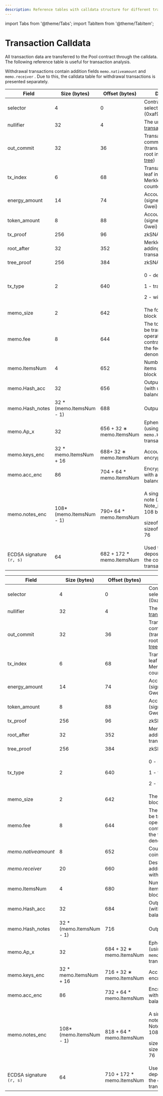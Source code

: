 ```yaml
---
description: Reference tables with calldata structure for different transaction types
---
```


import Tabs from '@theme/Tabs';
import TabItem from '@theme/TabItem';

# Transaction Calldata

All transaction data are transferred to the Pool contract through the calldata. The following reference table is useful for transaction analysis.

Withdrawal transactions contain addition fields `memo.nativeamount` and `memo.receiver` . Due to this, the calldata table for withdrawal transactions is presented separately.


<Tabs>
  <TabItem value="deposit\transfer" label="Deposit\Transfer" default>

| Field                    | Size (bytes)              | Offset (bytes)             | Description                                                                                                                                                                                          |
| ------------------------ | ------------------------- | -------------------------- | ---------------------------------------------------------------------------------------------------------------------------------------------------------------------------------------------------- |
| selector                 | 4                         | 0                          | Contract method selector (0xaf989083)                                                                                                                                                                |
| nullifier                | 32                        | 4                          | The unique [transaction nullifier](../../transaction-overview/the-nullifiers.md)                                                                                                                     |
| out\_commit              | 32                        | 36                         | Transaction commitment (transaction subtree root in the [Merkle tree](../../untitled/))                                                                                                              |
| tx\_index                | 6                         | 68                         | Transaction's first leaf index within Merkle tree (0-based counter)                                                                                                                                  |
| energy\_amount           | 14                        | 74                         | Account XP delta (signed integer, Gwei)                                                                                                                                                              |
| token\_amount            | 8                         | 88                         | Account token delta (signed integer, Gwei)                                                                                                                                                           |
| tx\_proof                | 256                       | 96                         | zkSNARK proof                                                                                                                                                                                        |
| root\_after              | 32                        | 352                        | Merkle tree root after adding the transaction                                                                                                                                                        |
| tree\_proof              | 256                       | 384                        | zkSNARK proof                                                                                                                                                                                        |
| tx\_type                 | 2                         | 640                        | <p>0 - deposit</p><p>1 - transfer</p><p>2 - withdraw</p>                                                                                                                                             |
| memo\_size               | 2                         | 642                        | The following memo block size in bytes                                                                                                                                                               |
| memo.fee                 | 8                         | 644                        | The tokens amount to be transferred to the operator (the Pool contract will multiply the fee by denominator)                                                                                         |
| memo.ItemsNum            | 4                         | 652                        | Number of encrypted items in the memo block                                                                                                                                                          |
| memo.Hash\_acc           | 32                        | 656                        | Output account hash (with updated balance)                                                                                                                                                           |
| memo.Hash\_notes         | 32 \* (memo.ItemsNum - 1) | 688                        | Output note hash                                                                                                                                                                                     |
| memo.Ap\_x               | 32                        | 656 + 32 ∗ memo.ItemsNum   | Ephemeral public key (using to decrypt `memo.keys_enc` by transaction sender)                                                                                                                        |
| memo.keys\_enc           | 32 \* memo.ItemsNum + 16  | 688+ 32 ∗ memo.ItemsNum    | Account and notes encryption keys                                                                                                                                                                    |
| memo.acc\_enc            | 86                        | 704 + 64 \* memo.ItemsNum  | Encrypted account with an updated balance                                                                                                                                                            |
| memo.notes\_enc          | 108\*(memo.ItemsNum - 1)  | 790+ 64 \* memo.ItemsNum   | <p>A single encrypted note  <span class="math">(A_i, Note_i^{enc})</span> takes 108 bytes:</p><p><span class="math">sizeof(A_i)</span>= 32<br /><span class="math">sizeof(Note_i^{enc})</span>= 76</p> |
| ECDSA signature `(r, s)` | 64                        | 682 + 172 \* memo.ItemsNum | Used to recover deposit spender in the corresponding transactions                                                                                                                                    |

  </TabItem>
  <TabItem value="withdrawal" label="Withdrawal">

| Field                    | Size (bytes)              | Offset (bytes)             | Description                                                                                                                                                                                          |
| ------------------------ | ------------------------- | -------------------------- | ---------------------------------------------------------------------------------------------------------------------------------------------------------------------------------------------------- |
| selector                 | 4                         | 0                          | Contract method selector (0xaf989083)                                                                                                                                                                |
| nullifier                | 32                        | 4                          | The unique [transaction nullifier](../../transaction-overview/the-nullifiers.md)                                                                                                                     |
| out\_commit              | 32                        | 36                         | Transaction commitment (transaction subtree root in the [Merkle tree](../../untitled/))                                                                                                              |
| tx\_index                | 6                         | 68                         | Transaction's first leaf index within Merkle tree (0-based counter)                                                                                                                                  |
| energy\_amount           | 14                        | 74                         | Account energy delta (signed integer, Gwei)                                                                                                                                                          |
| token\_amount            | 8                         | 88                         | Account token delta (signed integer, Gwei)                                                                                                                                                           |
| tx\_proof                | 256                       | 96                         | zkSNARK proof                                                                                                                                                                                        |
| root\_after              | 32                        | 352                        | Merkle tree root after adding the transaction                                                                                                                                                        |
| tree\_proof              | 256                       | 384                        | zkSNARK proof                                                                                                                                                                                        |
| tx\_type                 | 2                         | 640                        | <p>0 - deposit</p><p>1 - transfer</p><p>2 - withdraw</p>                                                                                                                                             |
| memo\_size               | 2                         | 642                        | The following memo block size in bytes                                                                                                                                                               |
| memo.fee                 | 8                         | 644                        | The tokens amount to be transferred to the operator (the Pool contract will multiply the fee by denominator)                                                                                         |
| _memo.nativeamount_      | 8                         | 652                        | Count of the native coin to withdraw                                                                                                                                                                 |
| _memo.receiver_          | 20                        | 660                        | Destination native address for withdrawal                                                                                                                                                            |
| memo.ItemsNum            | 4                         | 680                        | Number of encrypted items in the memo block                                                                                                                                                          |
| memo.Hash\_acc           | 32                        | 684                        | Output account hash (with updated balance)                                                                                                                                                           |
| memo.Hash\_notes         | 32 \* (memo.ItemsNum - 1) | 716                        | Output note hash                                                                                                                                                                                     |
| memo.Ap\_x               | 32                        | 684 + 32 ∗ memo.ItemsNum   | Ephemeral public key (using to decrypt `memo.keys_enc` by transaction sender)                                                                                                                        |
| memo.keys\_enc           | 32 \* memo.ItemsNum + 16  | 716 + 32 ∗ memo.ItemsNum   | Account and notes encryption keys                                                                                                                                                                    |
| memo.acc\_enc            | 86                        | 732 + 64 \* memo.ItemsNum  | Encrypted account with an updated balance                                                                                                                                                            |
| memo.notes\_enc          | 108\*(memo.ItemsNum - 1)  | 818 + 64 \* memo.ItemsNum  | <p>A single encrypted note  <span class="math">(A_i, Note_i^{enc})</span> takes 108 bytes:</p><p><span class="math">sizeof(A_i)</span>= 32<br /><span class="math">sizeof(Note_i^{enc})</span>= 76</p> |
| ECDSA signature `(r, s)` | 64                        | 710 + 172 \* memo.ItemsNum | Used to recover deposit spender in the corresponding transactions                                                                                                                                    |

  </TabItem>
</Tabs>

